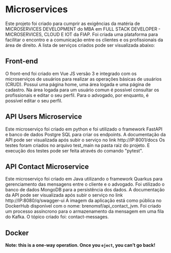 # Microservices

Este projeto foi criado para cumprir as exigências da matéria de MICROSERVICES DEVELOPMENT do MBA em FULL STACK DEVELOPER - MICROSERVICES, CLOUD E IOT da FIAP.
Foi criada uma plataforma para facilitar o encontro e a comunicação entre os clientes e os profissionais da área de direito.
A lista de serviços criados pode ser visualizada abaixo:

## Front-end

O front-end foi criado em Vue JS versão 3 e integrado com os microserviços de usuários para realizar as operações básicas de usuários (CRUD).
Possui uma página home, uma área logada e uma página de cadastro.
Na área logada para um usuário comun é possível consultar os profissionais e editar o seu perfil.
Para o advogado, por enquanto, é possível editar o seu perfil.

## API Users Microservice

Este microserviço foi criado em python e foi utilizado o framework FastAPI e banco de dados Postgre SQL para criar os endpoints.
A documentação da API pode ser visualizada após subir o serviço no link http://IP:8001/docs
Os testes foram criados no arquivo test_main na pasta raiz do projeto.
E execução dos testes pode ser feita através do comando "pytest".

## API Contact Microservice

Este microserviço foi criado em Java utilizando o framework Quarkus para gerenciamento das mensagens entre o cliente e o advogado.
Foi utilizado o banco de dados MongoDB para a persistência dos dados.
A documentação da API pode ser visualizada após subir o serviço no link http://IP:8080/q/swagger-ui 
A imagem da aplicação está como pública no DockerHub disponível com o nome: brenomsf/api_contact_jvm.
Foi criado um processo assíncrono para o armazenamento da mensagem em uma fila do Kafka.
O tópico criado foi: contact-messages.

## Docker



**Note: this is a one-way operation. Once you `eject`, you can’t go back!**

